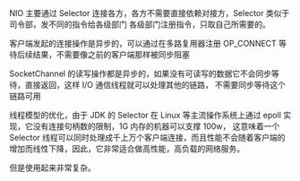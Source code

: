 NIO 主要通过 Selector 连接各方，各方不需要直接依赖对接方，Selector 类似于司令部，发不同的指令给各级部门
各级部门注册指令，只取自己所需要的。

客户端发起的连接操作是异步的，可以通过在多路复用器注册 OP_CONNECT 等待后续结果，不需要像之前的客户端那样被同步阻塞

SocketChannel 的读写操作都是异步的，如果没有可读写的数据它不会同步等待，直接返回，这样 I/O 通信线程就可以处理其他的链路，
不需要同步等待这个链路可用

线程模型的优化，由于 JDK 的 Selector 在 Linux 等主流操作系统上通过 epoll 实现，它没有连接句柄数的限制，1G 内存的机器可以支撑 100w，
这意味着一个 Selector 线程可以同时处理成千上万个客户端连接，而且性能不会随着客户端的增加而线性下降，因此，它非常适合做高性能，高负载的网络服务。


但是使用起来非常复杂。